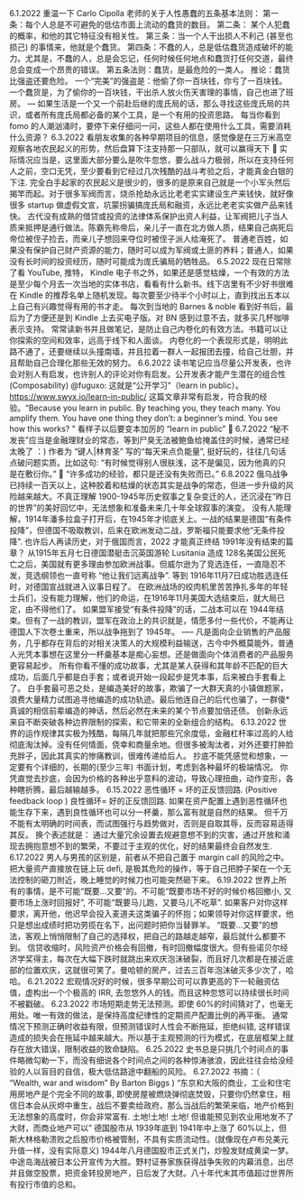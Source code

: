 6.1.2022
重温一下 Carlo Cipolla 老师的关于人性愚蠢的五条基本法则： 第一条：每个人总是不可避免的低估市面上流动的蠢货的数目。 第二条： 某个人犯蠢的概率，和他的其它特征没有相关性。 第三条：当一个人干出损人不利己 (甚至也损己) 的事情来，他就是个蠢货。 第四条：不蠢的人，总是低估蠢货造成破坏的能力。尤其是，不蠢的人，总是会忘记，任何时候任何地点和蠢货打任何交道，最终总会变成一个昂贵的错误。 第五条法则：蠢货，是最危险的一类人。 推论：蠢货比强盗还要危险。 一个“完美”的强盗是：他偷了你一百块钱，你亏了一百块钱。一个蠢货是，为了偷你的一百块钱，干出杀人放火伤天害理的事情，自己也进了班房。 — 如果生活是一个又一个前赴后继的庞氏局的话，那么寻找这些庞氏局的共识，或者所有庞氏局都必备的某个工具，是一个有用的投资思路。 每当你看到 fomo 的人潮汹涌时，要停下来仔细问一问，这些人都在使用什么工具，需要消耗什么资源？
6.3.2022
看朋友收集的各种早期项目的信息，感觉像是在三万米高空观察各地农民起义的形势，然后盘算下注支持那一只部队，就可以赢得天下 🙂 实际情况应当是，这里面大部分要么是吹牛忽悠，要么战斗力极弱，所以在支持任何人之前，空口无凭，至少要看到它经过几次残酷的战斗考验之后，才能真金白银的下注.
完全白手起家的农民起义是很少的，很多的是原来自己就是一个小军头然后揭竿而起。对于很多军阀而言，烧杀抢劫永远比老老实实建设生产来钱快，就好像很多 startup 做虚假文宣，坑蒙拐骗搞庞氏局和融资，永远比老老实实做产品来钱快。
古代没有成熟的借贷或投资的法律体系保护出资人利益，让军阀把儿子当人质来抵押是通行做法。陈霸先称帝后，亲儿子一直在北方做人质，结果自己病死后帝位被侄子捡去，而亲儿子想回来夺位时被侄子派人给淹死了。
普通老百姓，如果没有保护自己财产资源的能力，随时可以成为军阀或土匪的养料；普通人，如果没有长时间的投资经历，随时可能成为庞氏骗局的牺牲品。
6.5.2022
现在日常除了看 YouTube, 推特， Kindle 电子书之外，如果还是感觉枯燥，一个有效的方法是至少每个月去一次当地的实体书店，看看有什么新书。线下店里有不少好书很难在 Kindle 的推荐名单上随机发现。每次要至少待半个小时以上，直到找出五本以上自己有兴趣觉得有用的书才走。 每次到当地的 Barnes & noble 看到好书后，最后为了方便还是到 Kindle 上去买电子版。对 BN 感到过意不去，就多买几杯咖啡表示支持。 常常读新书并且做笔记，是防止自己内卷化的有效方法。书籍可以让你探索的空间和效率，远高于线下和人面谈。 内卷化的一个表现形式是，明明此路不通了，还要继续以头撞南墙，并且拉着一群人一起报团去撞，给自己壮胆，并且帮助自己合理化那些无效的努力。
6.6.2022
读书笔记应当尽量公开发表，也许会对别人有启发，也许别人的评论对你有启发。公开发表才能产生潜在的组合性 (Composability) @fuguxo: 这就是“公开学习”（learn in public）。https://www.swyx.io/learn-in-public/ 这篇文章非常有启发，符合我的经验。“Because you learn in public. By teaching you, they teach many. You amplify them. You have one thing they don’t: a beginner’s mind. You see how this works? ” 看样子以后要变本加厉的 “learn in public” 🙂
6.7.2022
“秘不发丧”应当是金融理财业的常态，等到尸臭无法被鲍鱼给掩盖住的时候，通常已经太晚了 ：) 作者为 “键人|林育圣” 写的“每天来点负能量”, 挺好玩的，往往几句话点破问题实质。比如这句: “有时候觉得别人很肤浅，这不是偏见，因为他真的只是在敷衍你。” 🙂 “许多成功的经验，都只是还没有失败而已。”
6.8.2022
俄乌战争已持续一百天以上，这种胶着和枯燥的状态其实是战争的常态，但进一步升级的风险越来越大。不真正理解 1900-1945年历史叙事之复杂变迁的人，还沉浸在”昨日的世界”的美好回忆中，无法想象和准备未来几十年全球叙事的演变。
没有人能理解，1914年潘多拉盒子打开后，在1945年才彻底关上。一战的结果是德国“有条件投降”，但德国不吸取教训，后来在欧洲发动二战，罗斯福只能要求他“无条件投降”. 也许后人再读历史，对于俄国而言，2022 才能真正终结 1991年没有结束的篇章？
从1915年五月七日德国潜艇击沉英国游轮 Lusitania 造成 128名美国公民死亡之后，美国就有更多理由参加欧洲战事。但威尔逊为了竞选连任，一直隐忍不发，竞选纲领也一直号称 “他让我们远离战争”. 等到 1916年11月7日成功胜选连任时，对德国宣战就进入议事日程了。
在欧洲战场的绞肉机里苦苦挣扎多年的年轻士兵们，没有能力理解，他们的命运，在1916年11月美国大选结束后，就大局已定，由不得他们了。
如果盟军接受“有条件投降”的话，二战本可以在 1944年结束。但有了一战的教训，盟军在政治上的共识就是，情愿多付一些代价，不能再让德国人下次卷土重来，所以战争拖到了 1945年。 —– 凡是面向企业销售的产品服务，几乎都存在背后的对相关决策人的大规模利益输送，古今中外概莫能外，普通人光凭本事想在这里分一杯羹基本是痴心妄想。还是做面向个体消费者的产品服务更容易起步。
所有你看不懂的成功故事，尤其是某人获得和其年龄不匹配的巨大成功，后面几乎都是白手套；或者说开始一段起步是凭本事，后来被白手套看上了。
白手套最可恶之处，是编造美好的故事，欺骗了一大群天真的小镇做题家，浪费大量精力试图追寻他编造的成功轨迹。最后他连自己的后代也骗了，一群傻*真诚的相信前辈编造的神话，然后必然在未来的某个节点要加倍还债。
创新永远来自不断突破各种边界限制的探索，和它带来的全新组合的结构。
6.13.2022
世界的运作规律其实极为残酷，每隔几年就把那些冗余度低，金融杠杆率过高的人给彻底淘汰掉。没有任何情面，侥幸和商量余地。但很多被淘汰者，对外还要打肿脸充胖子，因此其真实的惨痛教训，很难传递给后人。
抄底不能凭感觉和想象，一定要有个详细的，长期的(至少三年) 书面计划，考虑到各种最坏的极端情况。 你凭直觉去抄底，会因为价格的各种出乎意料的波动，导致心理扭曲，动作变形，各种瞎折腾，最后越输越多。
6.15.2022
恶性循环 = 坏的正反馈回路. (Positive feedback loop ) 良性循环= 好的正反馈回路. 如果在资产配置上遇到恶性循环也能生存下来，遇到良性循环也可以分一杯羹，那么富有就是自然的结果。 但千万不能有太明确的时间表，而试图强行与趋势做对，否则是自取其辱，反而容易适得其反。 换个表述就是： 通过大量冗余设置去规避意想不到的灾害，通过开放和涌现去拥抱意想不到的繁荣，不要过于主观的优化，好的结果最终会自然发生.
6.17.2022
男人与男孩的区别是，前者从不把自己置于 margin call 的风险之中。 把大量资产直接放在链上玩 defi, 是极其危险的操作，等于自己把脖子架在一个无法控制的砸刀附近，晚上睡觉的时候刀也可能突然砸下来。
6.19.2022
世界上所有的事情，是不可能“既要…又要”的。不可能“既要市场不好的时候价格回撤小, 又要市场上涨时回报好”, 不可能“既要马儿跑，又要马儿不吃草”. 如果客户对你这样要求，离开他，他迟早会投入麦道夫这类骗子的怀抱；如果领导对你这样要求，他只是想出成绩时把功劳揽在名下，出问题时把你当替罪羊。 “既要…又要”的想法，客观上悄悄限制了自己的选择权，把自己的路越走越窄，最后就什么都要不到。 信贷收缩时，风险资产价格会有回撤，有时回撤幅度很大。但有些诺贝尔经济学奖得主，每次在大幅下跌时就跳出来欢庆泡沫破裂，而且好几次都是在接近底部的位置欢庆，这就很可笑了。曼哈顿的房产，过去三百年泡沫破灭多少次了，哈哈。
6.21.2022
宏观情况好的时候，很多早期公司可以靠更高的下一轮融资估值，虚构出一个个极高的 IRR, 去忽悠外人的钱。而且这种忽悠可以持续很长时间不被戳破。
6.23.2022
市场短期走势无法预测。即使 60%的时间猜对了，也毫无用处。唯一有效的做法，是保持高度纪律性的定期资产配置比例的再平衡。 通常情况下预测正确时收益有限，但预测错误时人性会不断拖延，拒绝纠错, 这样错误造成的损失会在拖延中越来越大。所以基于主观预测的行为模式，在底层框架上就存在放大错误，限制收益的致命缺陷。
6.25.2022
史书总是只挑几个时间点的事件略微勾勒一下，而没有细说各个时间点之间的各种惊涛骇浪，因此往往会给没经验的人以盲目的自信，极大低估路途中翻船的风险。
6.27.2022
书摘：（ “Wealth, war and wisdom” By Barton Biggs ) “东京和大阪的商业，工业和住宅用房地产是个完全不同的故事, 即使房屋被燃烧弹彻底焚毁，只要你仍然拿住，相信日本会从灰烬中重生，战后不要卖给政府，那么当战后的繁荣来临，地产价格到无法想象的高度时，你会非常富有. 土地!土地! 土地! 但谁能预见到农业用地发不了大财，而商业地产可以” 德国股市从 1939年底到 1941年中上涨了 60%以上，但斯大林格勒溃败之后股市价格被管制，不具有实质流动性。(就像现在卢布兑美元升值一样，没有实际意义) 1944年八月德国股市正式关门，炒股发财成黄梁一梦。 中途岛海战被日本公开宣传为大胜。野村证券家族获得战争失败的内幕消息，出尽并且做空股票，把资金转投房地产，日后发了大财。八十年代末其市值超过世界所有投行市值的总和。
